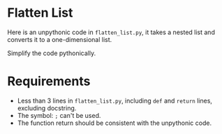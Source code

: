 # Flatten List

Here is an unpythonic code in `flatten_list.py`, it takes a nested list and converts it to a one-dimensional list.

Simplify the code pythonically.

# Requirements

- Less than 3 lines in `flatten_list.py`, including `def` and `return` lines, excluding docstring.
- The symbol: `;` can't be used.
- The function return should be consistent with the unpythonic code.
